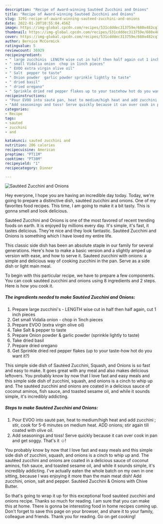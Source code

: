 ```yaml
---
description: "Recipe of Award-winning Sautéed Zucchini and Onions"
title: "Recipe of Award-winning Sautéed Zucchini and Onions"
slug: 3291-recipe-of-award-winning-sauteed-zucchini-and-onions
date: 2022-01-20T10:55:04.456Z
image: https://img-global.cpcdn.com/recipes/531cdddec313759e/680x482cq70/sauteed-zucchini-and-onions-recipe-main-photo.jpg
thumbnail: https://img-global.cpcdn.com/recipes/531cdddec313759e/680x482cq70/sauteed-zucchini-and-onions-recipe-main-photo.jpg
cover: https://img-global.cpcdn.com/recipes/531cdddec313759e/680x482cq70/sauteed-zucchini-and-onions-recipe-main-photo.jpg
author: Bernice McCormick
ratingvalue: 5
reviewcount: 36929
recipeingredient:
- " large zucchinis  LENGTH wise cut in half then half again cut 1 inch pieces"
- " small Vidalia onion  chop in 1inch pieces"
- " EVOO extra virgin olive oil"
- " Salt  pepper to taste"
- " Onion powder  garlic powder sprinkle lightly to taste"
- " dried basil"
- " dried oregano"
- " Sprinkle dried red pepper flakes up to your tastehow hot do you want it"
recipeinstructions:
- "Pour EVOO into sauté pan, heat to medium/high heat and add zucchini ; stir, cook for 5-6 minutes on medium heat. ADD onions; stir again till coated with olive oil."
- "Add seasonings and toss! Serve quickly because it can over cook in pan and get soggy. That&#39;s it ☺️!"
categories:
- Recipe
tags:
- sauted
- zucchini
- and

katakunci: sauted zucchini and 
nutrition: 206 calories
recipecuisine: American
preptime: "PT11M"
cooktime: "PT30M"
recipeyield: "1"
recipecategory: Dinner

---
```



![Sautéed Zucchini and Onions](https://img-global.cpcdn.com/recipes/531cdddec313759e/680x482cq70/sauteed-zucchini-and-onions-recipe-main-photo.jpg)

Hey everyone, I hope you are having an incredible day today. Today, we're going to prepare a distinctive dish, sautéed zucchini and onions. One of my favorites food recipes. This time, I am going to make it a bit tasty. This is gonna smell and look delicious.

Sautéed Zucchini and Onions is one of the most favored of recent trending foods on earth. It is enjoyed by millions every day. It's simple, it's fast, it tastes delicious. They're nice and they look fantastic. Sautéed Zucchini and Onions is something which I have loved my entire life.

This classic side dish has been an absolute staple in our family for several generations. Here&#39;s how to make a basic version and a slightly amped up version with ease, and how to serve it. Sauteed zucchini with onions: a simple and delicious way of cooking zucchini in the pan. Serve as a side dish or light main meal.


To begin with this particular recipe, we have to prepare a few components. You can cook sautéed zucchini and onions using 8 ingredients and 2 steps. Here is how you cook it.

<!--inarticleads1-->

##### The ingredients needed to make Sautéed Zucchini and Onions:

1. Prepare  large zucchini&#39;s - LENGTH wise cut in half then half again, cut 1 inch pieces
1. Get  small Vidalia onion - chop in 1inch pieces
1. Prepare  EVOO (extra virgin olive oil)
1. Take  Salt &amp; pepper to taste
1. Prepare  Onion powder &amp; garlic powder (sprinkle lightly to taste)
1. Take  dried basil
1. Prepare  dried oregano
1. Get  Sprinkle dried red pepper flakes (up to your taste-how hot do you want it?)


This simple side dish of Sautéed Zucchini, Squash, and Onions is so fast and easy to make. It goes great with any meal and also makes delicious leftovers. You probably know by now that I love fast and easy meals and this simple side dish of zucchini, squash, and onions is a cinch to whip up and. The sautéed zucchini and onions are coated in a delicious sauce of coconut aminos, fish sauce, and toasted sesame oil, and while it sounds simple, it&#39;s incredibly addicting. 

<!--inarticleads2-->

##### Steps to make Sautéed Zucchini and Onions:

1. Pour EVOO into sauté pan, heat to medium/high heat and add zucchini ; stir, cook for 5-6 minutes on medium heat. ADD onions; stir again till coated with olive oil.
1. Add seasonings and toss! Serve quickly because it can over cook in pan and get soggy. That&#39;s it ☺️!


You probably know by now that I love fast and easy meals and this simple side dish of zucchini, squash, and onions is a cinch to whip up and. The sautéed zucchini and onions are coated in a delicious sauce of coconut aminos, fish sauce, and toasted sesame oil, and while it sounds simple, it&#39;s incredibly addicting. I&#39;ve actually eaten the whole batch on my own in one sitting, because I was enjoying it more than the main meat dish! Add zucchini, onion, salt and pepper. Sautéed Zucchini &amp; Onions with Chive Butter. 

So that's going to wrap it up for this exceptional food sautéed zucchini and onions recipe. Thanks so much for reading. I am sure that you can make this at home. There is gonna be interesting food in home recipes coming up. Don't forget to save this page on your browser, and share it to your family, colleague and friends. Thank you for reading. Go on get cooking!
